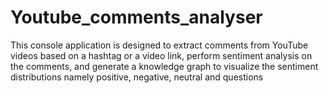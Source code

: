 # Youtube_comments_analyser
This console application is designed to extract comments from YouTube videos based on a hashtag or a video link, perform sentiment analysis on the comments, and generate a knowledge graph to visualize the sentiment distributions namely positive, negative, neutral and questions
